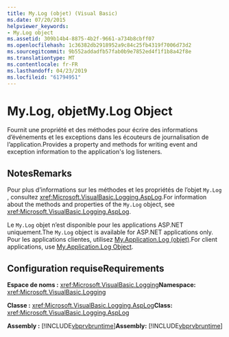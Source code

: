 ```yaml
---
title: My.Log (objet) (Visual Basic)
ms.date: 07/20/2015
helpviewer_keywords:
- My.Log object
ms.assetid: 309b14b4-8875-4b2f-9661-a734b8cbff07
ms.openlocfilehash: 1c36382db2918952a9c84c25fb4319f7006d73d2
ms.sourcegitcommit: 9b552addadfb57fab0b9e7852ed4f1f1b8a42f8e
ms.translationtype: MT
ms.contentlocale: fr-FR
ms.lasthandoff: 04/23/2019
ms.locfileid: "61794951"
---
```

# <a name="mylog-object"></a><span data-ttu-id="530c7-102">My.Log, objet</span><span class="sxs-lookup"><span data-stu-id="530c7-102">My.Log Object</span></span>
<span data-ttu-id="530c7-103">Fournit une propriété et des méthodes pour écrire des informations d’événements et les exceptions dans les écouteurs de journalisation de l’application.</span><span class="sxs-lookup"><span data-stu-id="530c7-103">Provides a property and methods for writing event and exception information to the application's log listeners.</span></span>  
  
## <a name="remarks"></a><span data-ttu-id="530c7-104">Notes</span><span class="sxs-lookup"><span data-stu-id="530c7-104">Remarks</span></span>  
 <span data-ttu-id="530c7-105">Pour plus d’informations sur les méthodes et les propriétés de l’objet `My.Log` , consultez <xref:Microsoft.VisualBasic.Logging.AspLog>.</span><span class="sxs-lookup"><span data-stu-id="530c7-105">For information about the methods and properties of the `My.Log` object, see <xref:Microsoft.VisualBasic.Logging.AspLog>.</span></span>  
  
 <span data-ttu-id="530c7-106">Le `My.Log` objet n’est disponible pour les applications ASP.NET uniquement.</span><span class="sxs-lookup"><span data-stu-id="530c7-106">The `My.Log` object is available for ASP.NET applications only.</span></span> <span data-ttu-id="530c7-107">Pour les applications clientes, utilisez [My.Application.Log (objet)](../../../visual-basic/language-reference/objects/my-application-log-object.md).</span><span class="sxs-lookup"><span data-stu-id="530c7-107">For client applications, use [My.Application.Log Object](../../../visual-basic/language-reference/objects/my-application-log-object.md).</span></span>  
  
## <a name="requirements"></a><span data-ttu-id="530c7-108">Configuration requise</span><span class="sxs-lookup"><span data-stu-id="530c7-108">Requirements</span></span>  
 <span data-ttu-id="530c7-109">**Espace de noms :** <xref:Microsoft.VisualBasic.Logging></span><span class="sxs-lookup"><span data-stu-id="530c7-109">**Namespace:** <xref:Microsoft.VisualBasic.Logging></span></span>  
  
 <span data-ttu-id="530c7-110">**Classe :** <xref:Microsoft.VisualBasic.Logging.AspLog></span><span class="sxs-lookup"><span data-stu-id="530c7-110">**Class:** <xref:Microsoft.VisualBasic.Logging.AspLog></span></span>  
  
 <span data-ttu-id="530c7-111">**Assembly :** [!INCLUDE[vbprvbruntime](~/includes/vbprvbruntime-md.md)]</span><span class="sxs-lookup"><span data-stu-id="530c7-111">**Assembly:** [!INCLUDE[vbprvbruntime](~/includes/vbprvbruntime-md.md)]</span></span>
